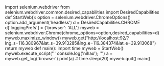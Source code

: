 import selenium.webdriver
from selenium.webdriver.common.desired_capabilities import DesiredCapabilities
def StartWeb():
	option = selenium.webdriver.ChromeOptions()
	option.add_argument('headless')
	d = DesiredCapabilities.CHROME
	d['loggingPrefs'] = {'browser': 'ALL'}
	myweb = selenium.webdriver.Chrome(chrome_options=option,desired_capabilities=d)
	myweb.maximize_window()
	myweb.get("http://localhost:92/?lng_s=116.380967&lat_s=39.913285&lng_e=116.384374&lat_e=39.913068")
	return myweb
def main():
	import time
	myweb = StartWeb()
	myweb.execute_script('''
console.log('nihao');
''')
	a = myweb.get_log('browser')
	print(a)
	# time.sleep(20)
	myweb.quit()
main()

